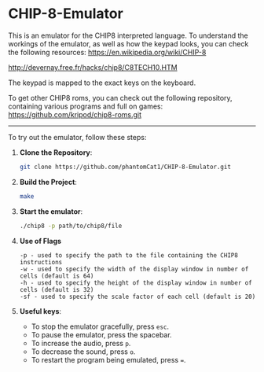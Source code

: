 # CHIP-8-Emulator
This is an emulator for the CHIP8 interpreted language.
To understand the workings of the emulator, as well as how the keypad looks, you can check the following resources:
https://en.wikipedia.org/wiki/CHIP-8 

http://devernay.free.fr/hacks/chip8/C8TECH10.HTM

The keypad is mapped to the exact keys on the keyboard.

To get other CHIP8 roms, you can check out the following repository, containing various programs and full on games:
https://github.com/kripod/chip8-roms.git

---

To try out the emulator, follow these steps:

1. **Clone the Repository**:
   ```bash
   git clone https://github.com/phantomCat1/CHIP-8-Emulator.git
   ```


2. **Build the Project**:
   ```bash
   make
   ```

3. **Start the emulator**:
   ```bash
   ./chip8 -p path/to/chip8/file
   ```
4. **Use of Flags**
    ```
    -p - used to specify the path to the file containing the CHIP8 instructions
    -w - used to specify the width of the display window in number of cells (default is 64)
    -h - used to specify the height of the display window in number of cells (default is 32)
    -sf - used to specify the scale factor of each cell (default is 20)
    ```
5. **Useful keys**:
   - To stop the emulator gracefully, press `esc`.
   - To pause the emulator, press the spacebar.
   - To increase the audio, press `p`.
   - To decrease the sound, press `o`.
   - To restart the program being emulated, press `=`.
